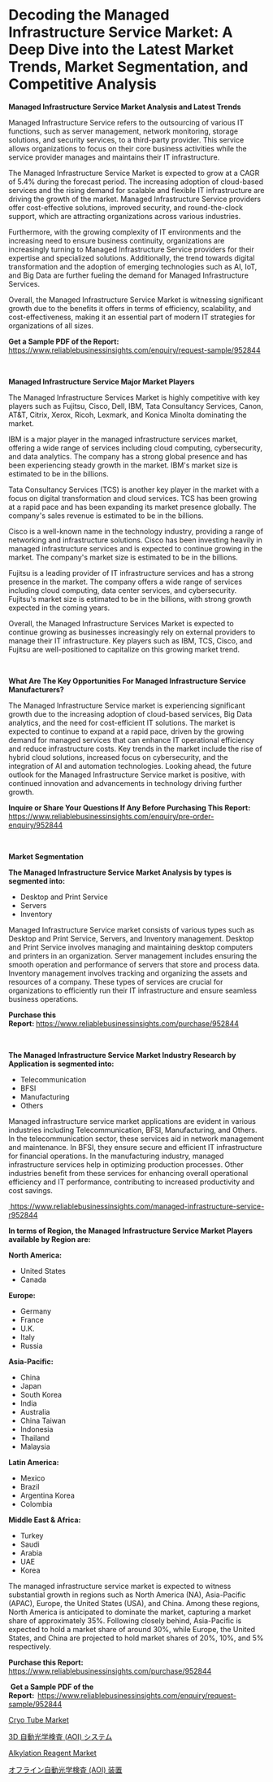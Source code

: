 <p><h1>Decoding the Managed Infrastructure Service Market: A Deep Dive into the Latest Market Trends, Market Segmentation, and Competitive Analysis</h1></p><p><strong>Managed Infrastructure Service Market Analysis and Latest Trends</strong></p>
<p><p>Managed Infrastructure Service refers to the outsourcing of various IT functions, such as server management, network monitoring, storage solutions, and security services, to a third-party provider. This service allows organizations to focus on their core business activities while the service provider manages and maintains their IT infrastructure.</p><p>The Managed Infrastructure Service Market is expected to grow at a CAGR of 5.4% during the forecast period. The increasing adoption of cloud-based services and the rising demand for scalable and flexible IT infrastructure are driving the growth of the market. Managed Infrastructure Service providers offer cost-effective solutions, improved security, and round-the-clock support, which are attracting organizations across various industries.</p><p>Furthermore, with the growing complexity of IT environments and the increasing need to ensure business continuity, organizations are increasingly turning to Managed Infrastructure Service providers for their expertise and specialized solutions. Additionally, the trend towards digital transformation and the adoption of emerging technologies such as AI, IoT, and Big Data are further fueling the demand for Managed Infrastructure Services.</p><p>Overall, the Managed Infrastructure Service Market is witnessing significant growth due to the benefits it offers in terms of efficiency, scalability, and cost-effectiveness, making it an essential part of modern IT strategies for organizations of all sizes.</p></p>
<p><strong>Get a Sample PDF of the Report:&nbsp;</strong> <a href="https://www.reliablebusinessinsights.com/enquiry/request-sample/952844">https://www.reliablebusinessinsights.com/enquiry/request-sample/952844</a></p>
<p>&nbsp;</p>
<p><strong>Managed Infrastructure Service Major Market Players</strong></p>
<p><p>The Managed Infrastructure Services Market is highly competitive with key players such as Fujitsu, Cisco, Dell, IBM, Tata Consultancy Services, Canon, AT&T, Citrix, Xerox, Ricoh, Lexmark, and Konica Minolta dominating the market. </p><p>IBM is a major player in the managed infrastructure services market, offering a wide range of services including cloud computing, cybersecurity, and data analytics. The company has a strong global presence and has been experiencing steady growth in the market. IBM's market size is estimated to be in the billions.</p><p>Tata Consultancy Services (TCS) is another key player in the market with a focus on digital transformation and cloud services. TCS has been growing at a rapid pace and has been expanding its market presence globally. The company's sales revenue is estimated to be in the billions.</p><p>Cisco is a well-known name in the technology industry, providing a range of networking and infrastructure solutions. Cisco has been investing heavily in managed infrastructure services and is expected to continue growing in the market. The company's market size is estimated to be in the billions.</p><p>Fujitsu is a leading provider of IT infrastructure services and has a strong presence in the market. The company offers a wide range of services including cloud computing, data center services, and cybersecurity. Fujitsu's market size is estimated to be in the billions, with strong growth expected in the coming years.</p><p>Overall, the Managed Infrastructure Services Market is expected to continue growing as businesses increasingly rely on external providers to manage their IT infrastructure. Key players such as IBM, TCS, Cisco, and Fujitsu are well-positioned to capitalize on this growing market trend.</p></p>
<p>&nbsp;</p>
<p><strong>What Are The Key Opportunities For Managed Infrastructure Service Manufacturers?</strong></p>
<p><p>The Managed Infrastructure Service market is experiencing significant growth due to the increasing adoption of cloud-based services, Big Data analytics, and the need for cost-efficient IT solutions. The market is expected to continue to expand at a rapid pace, driven by the growing demand for managed services that can enhance IT operational efficiency and reduce infrastructure costs. Key trends in the market include the rise of hybrid cloud solutions, increased focus on cybersecurity, and the integration of AI and automation technologies. Looking ahead, the future outlook for the Managed Infrastructure Service market is positive, with continued innovation and advancements in technology driving further growth.</p></p>
<p><strong>Inquire or Share Your Questions If Any Before Purchasing This Report:</strong> <a href="https://www.reliablebusinessinsights.com/enquiry/pre-order-enquiry/952844">https://www.reliablebusinessinsights.com/enquiry/pre-order-enquiry/952844</a></p>
<p>&nbsp;</p>
<p><strong>Market Segmentation</strong></p>
<p><strong>The Managed Infrastructure Service Market Analysis by types is segmented into:</strong></p>
<p><ul><li>Desktop and Print Service</li><li>Servers</li><li>Inventory</li></ul></p>
<p><p>Managed Infrastructure Service market consists of various types such as Desktop and Print Service, Servers, and Inventory management. Desktop and Print Service involves managing and maintaining desktop computers and printers in an organization. Server management includes ensuring the smooth operation and performance of servers that store and process data. Inventory management involves tracking and organizing the assets and resources of a company. These types of services are crucial for organizations to efficiently run their IT infrastructure and ensure seamless business operations.</p></p>
<p><strong>Purchase this Report:&nbsp;</strong><a href="https://www.reliablebusinessinsights.com/purchase/952844">https://www.reliablebusinessinsights.com/purchase/952844</a></p>
<p>&nbsp;</p>
<p><strong>The Managed Infrastructure Service Market Industry Research by Application is segmented into:</strong></p>
<p><ul><li>Telecommunication</li><li>BFSI</li><li>Manufacturing</li><li>Others</li></ul></p>
<p><p>Managed infrastructure service market applications are evident in various industries including Telecommunication, BFSI, Manufacturing, and Others. In the telecommunication sector, these services aid in network management and maintenance. In BFSI, they ensure secure and efficient IT infrastructure for financial operations. In the manufacturing industry, managed infrastructure services help in optimizing production processes. Other industries benefit from these services for enhancing overall operational efficiency and IT performance, contributing to increased productivity and cost savings.</p></p>
<p><a href="https://www.reliablebusinessinsights.com/managed-infrastructure-service-r952844">&nbsp;https://www.reliablebusinessinsights.com/managed-infrastructure-service-r952844</a></p>
<p><strong>In terms of Region, the Managed Infrastructure Service Market Players available by Region are:</strong></p>
<p>
    <p> <strong> North America: </strong>
        <ul>
            <li>United States</li>
            <li>Canada</li>
        </ul>
        </p> 
    <p> <strong> Europe: </strong>
        <ul>
            <li>Germany</li>
            <li>France</li>
            <li>U.K.</li>
            <li>Italy</li>
            <li>Russia</li>
        </ul>
        </p> 
    <p> <strong> Asia-Pacific: </strong>
        <ul>
            <li>China</li>
            <li>Japan</li>
            <li>South Korea</li>
            <li>India</li>
            <li>Australia</li>
            <li>China Taiwan</li>
            <li>Indonesia</li>
            <li>Thailand</li>
            <li>Malaysia</li>
        </ul>
        </p> 
    <p> <strong> Latin America: </strong>
        <ul>
            <li>Mexico</li>
            <li>Brazil</li>
            <li>Argentina Korea</li>
            <li>Colombia</li>
        </ul>
        </p> 
    <p> <strong> Middle East & Africa: </strong>
        <ul>
            <li>Turkey</li>
            <li>Saudi</li>
            <li>Arabia</li>
            <li>UAE</li>
            <li>Korea</li>
        </ul>
    </p>
    </p>
<p><p>The managed infrastructure service market is expected to witness substantial growth in regions such as North America (NA), Asia-Pacific (APAC), Europe, the United States (USA), and China. Among these regions, North America is anticipated to dominate the market, capturing a market share of approximately 35%. Following closely behind, Asia-Pacific is expected to hold a market share of around 30%, while Europe, the United States, and China are projected to hold market shares of 20%, 10%, and 5% respectively.</p></p>
<p><strong>Purchase this Report: </strong><a href="https://www.reliablebusinessinsights.com/purchase/952844">https://www.reliablebusinessinsights.com/purchase/952844</a></p>
<p>&nbsp;<strong>Get a Sample PDF of the Report:&nbsp;&nbsp;</strong><a href="https://www.reliablebusinessinsights.com/enquiry/request-sample/952844">https://www.reliablebusinessinsights.com/enquiry/request-sample/952844</a></p>
<p><strong></strong></p>
<p><p><a href="https://github.com/crlaem461/Market-Research-Report-List-1/blob/main/cryo-tube-market.md">Cryo Tube Market</a></p><p><a href="https://github.com/deonnorth8/Market-Research-Report-List-2/blob/main/3337299174666.md">3D 自動光学検査 (AOI) システム</a></p><p><a href="https://github.com/refatkhan11277/Market-Research-Report-List-1/blob/main/alkylation-reagent-market.md">Alkylation Reagent Market</a></p><p><a href="https://github.com/LizaHeller2023/Market-Research-Report-List-1/blob/main/5528014174667.md">オフライン自動光学検査 (AOI) 装置</a></p></p>